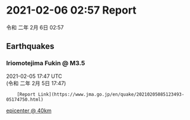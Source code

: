 # 2021-02-06 02:57 Report
令和 二年 2月 6日 02:57

## Earthquakes
### Iriomotejima Fukin @ M3.5
2021-02-05 17:47 UTC  
        (令和 二年 2月 5日 17:47)
  
        [Report Link](https://www.jma.go.jp/en/quake/20210205085123493-05174750.html)  
[epicenter @ 40km](https://www.google.com/maps/place/24°00'00%22+123°36'00%22/@24,123.6,17z/data=!3m1!4b1!4m5!3m4!1s0x0:0x0!8m2!3d24!4d123.6)